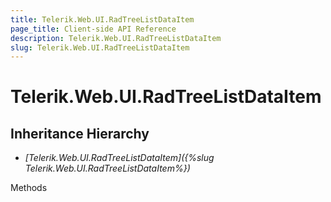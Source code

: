 ```yaml
---
title: Telerik.Web.UI.RadTreeListDataItem
page_title: Client-side API Reference
description: Telerik.Web.UI.RadTreeListDataItem
slug: Telerik.Web.UI.RadTreeListDataItem
---
```


# Telerik.Web.UI.RadTreeListDataItem  

## Inheritance Hierarchy

* *[Telerik.Web.UI.RadTreeListDataItem]({%slug Telerik.Web.UI.RadTreeListDataItem%})*


Methods



